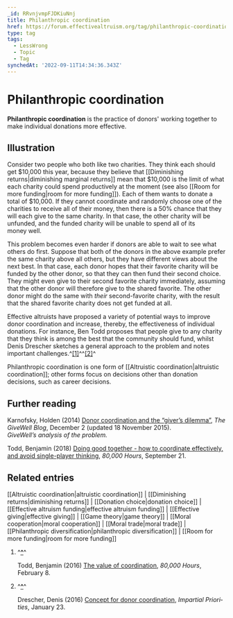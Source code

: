 ```yaml
---
_id: RRvnjvmpFJDKiuNnj
title: Philanthropic coordination
href: https://forum.effectivealtruism.org/tag/philanthropic-coordination
type: tag
tags:
  - LessWrong
  - Topic
  - Tag
synchedAt: '2022-09-11T14:34:36.343Z'
---
```

# Philanthropic coordination

**Philanthropic coordination** is the practice of donors' working together to make individual donations more effective.

Illustration
------------

Consider two people who both like two charities. They think each should get $10,000 this year, because they believe that [[Diminishing returns|diminishing marginal returns]] mean that $10,000 is the limit of what each charity could spend productively at the moment (see also [[Room for more funding|room for more funding]]). Each of them wants to donate a total of $10,000. If they cannot coordinate and randomly choose one of the charities to receive all of their money, then there is a 50% chance that they will each give to the same charity. In that case, the other charity will be unfunded, and the funded charity will be unable to spend all of its money well.

This problem becomes even harder if donors are able to wait to see what others do first. Suppose that both of the donors in the above example prefer the same charity above all others, but they have different views about the next best. In that case, each donor hopes that their favorite charity will be funded by the other donor, so that they can then fund their second choice. They might even give to their second favorite charity immediately, assuming that the other donor will therefore give to the shared favorite. The other donor might do the same with *their* second-favorite charity, with the result that the shared favorite charity does not get funded at all.

Effective altruists have proposed a variety of potential ways to improve donor coordination and increase, thereby, the effectiveness of individual donations. For instance, Ben Todd proposes that people give to any charity that they think is among the best that the community should fund, whilst Denis Drescher sketches a general approach to the problem and notes important challenges.^[\[1\]](#fni881660e98n)^^[\[2\]](#fndrkj02sek2u)^

Philanthropic coordination is one form of [[Altruistic coordination|altruistic coordination]]; other forms focus on decisions other than donation decisions, such as career decisions.

Further reading
---------------

Karnofsky, Holden (2014) [Donor coordination and the “giver’s dilemma”](https://blog.givewell.org/2014/12/02/donor-coordination-and-the-givers-dilemma/), *The GiveWell Blog*, December 2 (updated 18 November 2015).  
*GiveWell’s analysis of the problem.*

Todd, Benjamin (2018) [Doing good together - how to coordinate effectively, and avoid single-player thinking](https://80000hours.org/articles/coordination/), *80,000 Hours*, September 21.

Related entries
---------------

[[Altruistic coordination|altruistic coordination]] | [[Diminishing returns|diminishing returns]] | [[Donation choice|donation choice]] | [[Effective altruism funding|effective altruism funding]] | [[Effective giving|effective giving]] | [[Game theory|game theory]] | [[Moral cooperation|moral cooperation]] | [[Moral trade|moral trade]] | [[Philanthropic diversification|philanthropic diversification]] | [[Room for more funding|room for more funding]]

1.  ^**[^](#fnrefi881660e98n)**^
    
    Todd, Benjamin (2016) [The value of coordination](https://80000hours.org/2016/02/the-value-of-coordination/), *80,000 Hours*, February 8.
    
2.  ^**[^](#fnrefdrkj02sek2u)**^
    
    Drescher, Denis (2016) [Concept for donor coordination](https://impartial-priorities.org/concept-for-donor-coordination.html), *Im­par­tial Pri­or­i­ties*, January 23.